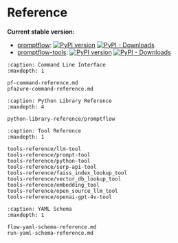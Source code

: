 # Reference

**Current stable version:**

- [promptflow](https://pypi.org/project/promptflow):
[![PyPI version](https://badge.fury.io/py/promptflow.svg)](https://badge.fury.io/py/promptflow)
[![PyPI - Downloads](https://img.shields.io/pypi/dm/promptflow)](https://pypi.org/project/promptflow/)
- [promptflow-tools](https://pypi.org/project/promptflow-tools/):
[![PyPI version](https://badge.fury.io/py/promptflow-tools.svg)](https://badge.fury.io/py/promptflow-tools)
[![PyPI - Downloads](https://img.shields.io/pypi/dm/promptflow-tools)](https://pypi.org/project/promptflow-tools/)


```{toctree}
:caption: Command Line Interface
:maxdepth: 1

pf-command-reference.md
pfazure-command-reference.md

```

```{toctree}
:caption: Python Library Reference
:maxdepth: 4

python-library-reference/promptflow
```

```{toctree}
:caption: Tool Reference
:maxdepth: 1

tools-reference/llm-tool
tools-reference/prompt-tool
tools-reference/python-tool
tools-reference/serp-api-tool
tools-reference/faiss_index_lookup_tool
tools-reference/vector_db_lookup_tool
tools-reference/embedding_tool
tools-reference/open_source_llm_tool
tools-reference/openai-gpt-4v-tool
```

```{toctree}
:caption: YAML Schema
:maxdepth: 1

flow-yaml-schema-reference.md
run-yaml-schema-reference.md

```